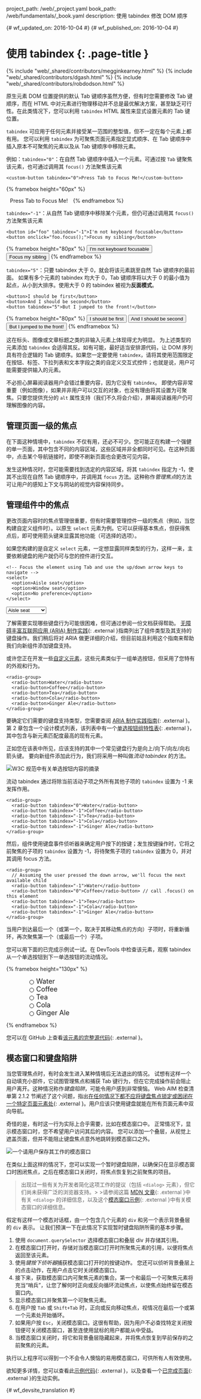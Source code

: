 project_path: /web/_project.yaml
book_path: /web/fundamentals/_book.yaml
description: 使用 tabindex 修改 DOM 顺序


{# wf_updated_on: 2016-10-04 #}
{# wf_published_on: 2016-10-04 #}

# 使用 tabindex {: .page-title }

{% include "web/_shared/contributors/megginkearney.html" %}
{% include "web/_shared/contributors/dgash.html" %}
{% include "web/_shared/contributors/robdodson.html" %}



原生元素 DOM 位置提供的默认 Tab 键顺序虽然方便，但有时您需要修改 Tab 键顺序，而在 HTML 中对元素进行物理移动并不总是最优解决方案，甚至缺乏可行性。在此类情况下，您可以利用 `tabindex` HTML 属性来显式设置元素的 Tab 键位置。


`tabindex` 可应用于任何元素并接受某一范围的整型值，但不一定在每个元素上都有用。
您可以利用 `tabindex` 为可聚焦页面元素指定显式顺序、在 Tab 键顺序中插入原本不可聚焦的元素以及从 Tab 键顺序中移除元素。


例如：`tabindex="0"`：在自然 Tab 键顺序中插入一个元素。可通过按 `Tab` 键聚焦该元素，也可通过调用其 `focus()` 方法聚焦该元素



    <custom-button tabindex="0">Press Tab to Focus Me!</custom-button>

{% framebox height="60px" %}
<style>
  custom-button {
    margin: 10px;
  }
</style>
<custom-button tabindex="0">Press Tab to Focus Me!</custom-button>
{% endframebox %}

`tabindex="-1"`：从自然 Tab 键顺序中移除某个元素，但仍可通过调用其 `focus()` 方法聚焦该元素


    <button id="foo" tabindex="-1">I'm not keyboard focusable</button>
    <button onclick="foo.focus();">Focus my sibling</button>

{% framebox height="80px" %}
<button id="foo" tabindex="-1">I'm not keyboard focusable</button>
<button onclick="foo.focus();">Focus my sibling</button>
{% endframebox %}

`tabindex="5"`：只要 tabindex 大于 0，就会将该元素跳至自然 Tab 键顺序的最前面。
如果有多个元素的 tabindex 均大于 0，Tab 键顺序将以大于 0 的最小值为起点，从小到大排序。使用大于 0 的 tabindex 被视为**反面模式**。


    <button>I should be first</button>
    <button>And I should be second</button>
    <button tabindex="5">But I jumped to the front!</button>

{% framebox height="80px" %}
<button>I should be first</button>
<button>And I should be second</button>
<button tabindex="5">But I jumped to the front!</button>
{% endframebox %}

这在标头、图像或文章标题之类的非输入元素上体现得尤为明显。
为上述类型的元素添加 `tabindex` 会适得其反。如有可能，最好适当安排源代码，让 DOM 序列具有符合逻辑的 Tab 键顺序。如果您一定要使用 `tabindex`，请将其使用范围限定在按钮、标签、下拉列表和文本字段之类的自定义交互式控件；也就是说，用户可能需要提供输入的元素。



不必担心屏幕阅读器用户会错过重要内容，因为它没有 `tabindex`。
即使内容非常重要（例如图像），如果并非用户可以交互的对象，也没有理由将其设置为可聚焦。只要您提供充分的 `alt` 属性支持（我们不久将会介绍），屏幕阅读器用户仍可理解图像的内容。


## 管理页面一级的焦点

在下面这种情境中，`tabindex` 不仅有用，还必不可少。您可能正在构建一个强健的单一页面，其中包含不同的内容区域，这些区域并非全都同时可见。在这种页面中，点击某个导航链接时，即使不刷新页面也会更改可见内容。


发生这种情况时，您可能需要找到选定的内容区域，将其 `tabindex` 指定为 -1，使其不出现在自然 Tab 键顺序中，并调用其 `focus` 方法。这种称作*管理焦点*的方法可让用户的感知上下文与网站的视觉内容保持同步。


## 管理组件中的焦点

更改页面内容时的焦点管理很重要，但有时需要管理控件一级的焦点（例如，当您构建自定义组件时）。以原生 `select` 元素为例。它可以获得基本焦点，但获得焦点后，即可使用箭头键来显露其他功能（可选择的选项）。

如果您构建的是自定义 `select` 元素，一定想显露同样类型的行为，这样一来，主要依赖键盘的用户就仍可与您的控件进行交互。



    <!-- Focus the element using Tab and use the up/down arrow keys to navigate -->
    <select>
      <option>Aisle seat</option>
      <option>Window seat</option>
      <option>No preference</option>
    </select>

<select>
  <option>Aisle seat</option>
  <option>Window seat</option>
  <option>No preference</option>
</select>

了解需要实现哪些键盘行为可能很困难，但可通过参阅一份文档获得帮助。
[无障碍丰富互联网应用 (ARIA) 制作实践](https://www.w3.org/TR/wai-aria-practices/){: .external }指南列出了组件类型及其支持的键盘操作。我们稍后将对 ARIA 做更详细的介绍，但目前姑且利用这个指南来帮助我们向新组件添加键盘支持。





或许您正在开发一些[自定义元素](/web/fundamentals/getting-started/primers/customelements)，这些元素类似于一组单选按钮，但采用了您特有的外观和行为。




    <radio-group>
      <radio-button>Water</radio-button>
      <radio-button>Coffee</radio-button>
      <radio-button>Tea</radio-button>
      <radio-button>Cola</radio-button>
      <radio-button>Ginger Ale</radio-button>
    </radio-group>

要确定它们需要的键盘支持类型，您需要查阅 [ARIA 制作实践指南](https://www.w3.org/TR/wai-aria-practices/){: .external }。第 2 章包含一个设计模式列表，该列表中有一个[单选按钮组特性表](https://www.w3.org/TR/wai-aria-practices/#radiobutton){: .external }，其中包含与新元素匹配度最高的现有元素。



正如您在该表中所见，应该支持的其中一个常见键盘行为是向上/向下/向左/向右箭头键。
要向新组件添加此行为，我们将采用一种叫做*流动 tabindex* 的方法。


![W3C 规范中有关单选按钮内容的摘录](imgs/radio-button.png)

流动 tabindex 通过将除当前活动子项之外所有其他子项的 `tabindex` 设置为 -1 来发挥作用。


    <radio-group>
      <radio-button tabindex="0">Water</radio-button>
      <radio-button tabindex="-1">Coffee</radio-button>
      <radio-button tabindex="-1">Tea</radio-button>
      <radio-button tabindex="-1">Cola</radio-button>
      <radio-button tabindex="-1">Ginger Ale</radio-button>
    </radio-group>

然后，组件使用键盘事件侦听器来确定用户按下的按键；发生按键操作时，它将之前聚焦的子项的 `tabindex` 设置为 -1，将待聚焦子项的 `tabindex` 设置为 0，并对其调用 focus 方法。




    <radio-group>
      // Assuming the user pressed the down arrow, we'll focus the next available child
      <radio-button tabindex="-1">Water</radio-button>
      <radio-button tabindex="0">Coffee</radio-button> // call .focus() on this element
      <radio-button tabindex="-1">Tea</radio-button>
      <radio-button tabindex="-1">Cola</radio-button>
      <radio-button tabindex="-1">Ginger Ale</radio-button>
    </radio-group>

当用户到达最后一个（或第一个，取决于其移动焦点的方向）子项时，将重新循环，再次聚焦第一个（或最后一个）子项。



您可以用下面的已完成示例试一试。在 DevTools 中检查该元素，观察 tabindex 从一个单选按钮到下一单选按钮的流动情况。


{% framebox height="130px" %}
<style>
  .demo {
    margin-left: 80px;
  }
  radio-button {
    position: relative;
    display: block;
    font-size: 18px;
  }
  radio-button:focus {
    outline: none;
  }
  radio-button::before {
    content: '';
    display: block;
    width: 10px;
    height: 10px;
    border: 1px solid black;
    position: absolute;
    left: -18px;
    top: 7px;
    border-radius: 50%;
  }
  radio-button:focus::before {
    box-shadow: 0 0 3px 3px #83BEFF;
  }
  radio-button[aria-checked="true"]::before {
    content: '';
    display: block;
    width: 10px;
    height: 10px;
    background: red;
    position: absolute;
    left: -18px;
    top: 7px;
    border-radius: 50%;
  }
</style>

<div class="demo">
  <radio-group>
    <radio-button>Water</radio-button>
    <radio-button>Coffee</radio-button>
    <radio-button>Tea</radio-button>
    <radio-button>Cola</radio-button>
    <radio-button>Ginger Ale</radio-button>
  </radio-group>
</div>

<script src="https://www.gstatic.com/devrel-devsite/v9dcc115658e2b070ea1ae9baed63d566/developers/js/custom-elements.min.js"></script>

<script>
  class RadioButton extends HTMLElement {
    constructor() {
      super();
    }

    connectedCallback() {
      this.setAttribute('role', 'radio');
      this.setAttribute('tabindex', -1);
      this.setAttribute('aria-checked', false);
    }
  }

  window.customElements.define('radio-button', RadioButton);

  // Define values for keycodes
  const VK_LEFT       = 37;
  const VK_UP         = 38;
  const VK_RIGHT      = 39;
  const VK_DOWN       = 40;

  class RadioGroup extends HTMLElement {
    constructor() {
      super();
    }

    connectedCallback() {
      this.setAttribute('role', 'radiogroup');
      this.radios = Array.from(this.querySelectorAll('radio-button'));

      // Setup initial state
      if (this.hasAttribute('selected')) {
        let selected = this.getAttribute('selected');
        this._selected = selected;
        this.radios[selected].setAttribute('tabindex', 0);
        this.radios[selected].setAttribute('aria-checked', true);
      } else {
        this._selected = 0;
        this.radios[0].setAttribute('tabindex', 0);
      }

      this.addEventListener('keydown', this.handleKeyDown.bind(this));
      this.addEventListener('click', this.handleClick.bind(this));
    }

    handleKeyDown(e) {
      switch(e.keyCode) {

        case VK_UP:
        case VK_LEFT: {
          e.preventDefault();

          if (this.selected === 0) {
            this.selected = this.radios.length - 1;
          } else {
            this.selected--;
          }
          break;

        }

        case VK_DOWN:
        case VK_RIGHT: {
          e.preventDefault();

          if (this.selected === this.radios.length - 1) {
            this.selected = 0;
          } else {
            this.selected++;
          }
          break;
        }

      }
    }

    handleClick(e) {
      const idx = this.radios.indexOf(e.target);
      if (idx === -1) {
        return;
      }
      this.selected = idx;
    }

    set selected(idx) {
      if (isFinite(this.selected)) {
        // Set the old button to tabindex -1
        let previousSelected = this.radios[this.selected];
        previousSelected.tabIndex = -1;
        previousSelected.removeAttribute('aria-checked', false);
      }

      // Set the new button to tabindex 0 and focus it
      let newSelected = this.radios[idx];
      newSelected.tabIndex = 0;
      newSelected.focus();
      newSelected.setAttribute('aria-checked', true);

      this.setAttribute('selected', idx);
      this._selected = idx;
    }

    get selected() {
      return this._selected;
    }
  }

  window.customElements.define('radio-group', RadioGroup);
</script>
{% endframebox %}

您可以在 GitHub 上查看[该元素的完整源代码](https://gist.github.com/robdodson/85deb2f821f9beb2ed1ce049f6a6ed47){: .external }。



## 模态窗口和键盘陷阱

当您管理焦点时，有时会发生进入某种情境后无法退出的情况。
试想有这样一个自动填充小部件，它试图管理焦点和捕获 Tab 键行为，但在它完成操作前会阻止用户离开。这种情况称作*键盘陷阱*，可能令用户感到非常懊恼。
Web AIM 检查清单第 2.1.2 节阐述了这个问题，指出[在任何情况下都不应将键盘焦点锁定或困闭在一个特定页面元素处](http://webaim.org/standards/wcag/checklist#sc2.1.2){: .external }。用户应该只使用键盘就能在所有页面元素中双向导航。






奇怪的是，有时这一行为实际上合乎需要，比如在模态窗口中。
正常情况下，显示模态窗口时，您不希望用户访问其后的内容。
您可以添加一个叠层，从视觉上遮盖页面，但并不能阻止键盘焦点意外地跳转到模态窗口之外。


![一个请用户保存其工作的模态窗口](imgs/modal-example.png)

在类似上面这样的情况下，您可以实现一个暂时键盘陷阱，以确保只在显示模态窗口时困闭焦点，之后在模态窗口关闭时，将焦点恢复到之前聚焦的项目。



>出现过一些有关为开发者简化这项工作的提议（包括 `<dialog>` 元素），但它们尚未获得广泛的浏览器支持。> >请参阅这篇 [MDN 文章](https://developer.mozilla.org/en-US/docs/Web/HTML/Element/dialog){: .external }中有关 `<dialog>` 的详细信息，以及这个[模态窗口示例](https://github.com/gdkraus/accessible-modal-dialog){: .external }中有关模态窗口的详细信息。







假定有这样一个模态对话框，由一个包含几个元素的 `div` 和另一个表示背景叠层的 `div` 表示。
让我们预演一下在此情况下实现暂时键盘陷阱所需的基本步骤。


 1. 使用 `document.querySelector` 选择模态窗口和叠层 div 并存储其引用。
 1. 在模态窗口打开时，存储对当模态窗口打开时所聚焦元素的引用，以便将焦点返回至该元素。
 1. 使用*键按下侦听器*捕获模态窗口打开时的按键动作。
您还可以侦听背景叠层上的点击动作，在用户点击它时关闭模态窗口。
 1. 接下来，获取模态窗口内可聚焦元素的集合。第一个和最后一个可聚焦元素将充当“哨兵”，让您了解何时正向或反向循环流动焦点，以使焦点始终留在模态窗口内。
 1. 显示模态窗口并聚焦第一个可聚焦元素。
 1. 在用户按 `Tab` 或 `Shift+Tab` 时，正向或反向移动焦点，视情况在最后一个或第一个元素处开始循环。
 1. 如果用户按 `Esc`，关闭模态窗口。这很有帮助，因为用户不必查找特定关闭按钮便可关闭模态窗口，甚至连使用鼠标的用户都能从中受益。
 1. 当模态窗口关闭时，将它和背景叠层隐藏起来，并将焦点恢复到早前保存的之前聚焦的元素。


执行以上程序可以得到一个不会令人懊恼的易用模态窗口，可供所有人有效使用。


欲知更多详情，您可以查看此[示例代码](https://github.com/udacity/ud891/blob/gh-pages/lesson2-focus/07-modals-and-keyboard-traps/solution){: .external }，以及查看一个[已完成页面](http://udacity.github.io/ud891/lesson2-focus/07-modals-and-keyboard-traps/solution/index.html){: .external }的生动实例。





{# wf_devsite_translation #}
